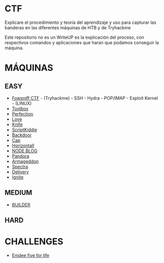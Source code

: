 # CTF

Explicare el procedimiento y teoría del aprendizaje y uso para capturar las banderas en las diferentes máquinas de HTB y de Tryhackme

Este repositorio no es un WriteUP es la explicación del proceso, con respectivos comandos y aplicaciones que haran que podamos conseguir la máquina.

# MÁQUINAS

## EASY

- [Fowsniff CTF](https://github.com/d4l1v3rd3/CTF/blob/main/easy/Fowsniff%20CTF-Thackme.md) - (Tryhackme) - SSH - Hydra - POP/IMAP - Exploit Kernel - (LINUX)
- [Toolbox](https://github.com/D4l1-web/HTB/blob/main/easy/Toolbox-HTB.md) 
- [Perfection](https://github.com/D4l1-web/HTB/blob/main/easy/Perfection-HTB.md)
- [Love](https://github.com/D4l1-web/HTB/blob/main/easy/Love-HTB.md)
- [Knife](https://github.com/D4l1-web/HTB/blob/main/easy/Knife-HTB.md)
- [ScriptKiddie](https://github.com/D4l1-web/HTB/blob/main/easy/ScriptKiddie-HTB.md)
- [Backdoor](https://github.com/D4l1-web/HTB-Maquinas/blob/main/easy/Backdoor-HTB.md)
- [Cap](https://github.com/D4l1-web/HTB-Maquinas/blob/main/easy/CAP-HTB.md)
- [Horizontall](https://github.com/D4l1-web/HTB-Maquinas/blob/main/easy/HTB-Horizontall.md)
- [NODE BLOG](https://github.com/D4l1-web/HTB-Maquinas/blob/main/easy/NodeBlog-HTB.md)
- [Pandora](https://github.com/D4l1-web/HTB-Maquinas/blob/main/easy/Pandora-HTB(sin%20terminar).md)
- [Armageddon](https://github.com/D4l1-web/HTB/blob/main/easy/Armageddon-HTB.md)
- [Spectra](https://github.com/D4l1-web/HTB/blob/main/easy/Spectra-HTB.md)
- [Delivery](https://github.com/D4l1-web/HTB/blob/main/easy/HTB-Delivery.md)
- [Ignite](https://github.com/d4l1v3rd3/CTF/blob/main/easy/IGNITE-THackme.md)

## MEDIUM

- [BUILDER](https://github.com/D4l1-web/HTB/blob/main/Medium/Builder-HTB.md)

## HARD

# CHALLENGES

- [Emdee five for life](https://github.com/D4l1-web/HTB/blob/main/challenge/Emdee%20five%20for%20life(sin%20acabar).md)


